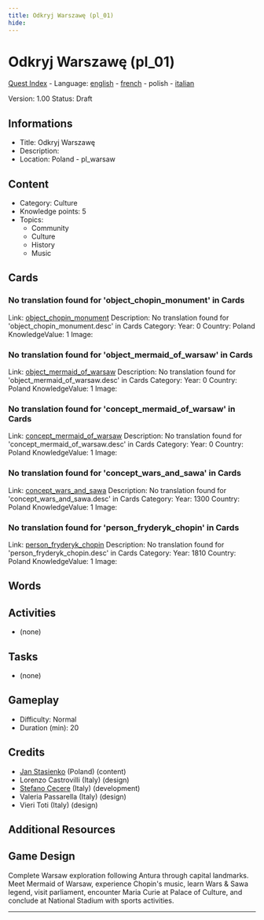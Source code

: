 ```yaml
---
title: Odkryj Warszawę (pl_01)
hide:
---
```


# Odkryj Warszawę (pl_01)
[Quest Index](./index.pl.md) - Language: [english](./pl_01.md) - [french](./pl_01.fr.md) - polish - [italian](./pl_01.it.md)

Version: 1.00
Status: Draft

## Informations

- Title: Odkryj Warszawę
- Description: 
- Location: Poland - pl_warsaw
## Content
- Category: Culture
- Knowledge points: 5
- Topics:
  - Community
  - Culture
  - History
  - Music

## Cards
### No translation found for 'object_chopin_monument' in Cards
Link: [object_chopin_monument](../cards/index.md#object_chopin_monument)
Description: No translation found for 'object_chopin_monument.desc' in Cards
Category: 
Year: 0
Country: Poland
KnowledgeValue: 1
Image: 

### No translation found for 'object_mermaid_of_warsaw' in Cards
Link: [object_mermaid_of_warsaw](../cards/index.md#object_mermaid_of_warsaw)
Description: No translation found for 'object_mermaid_of_warsaw.desc' in Cards
Category: 
Year: 0
Country: Poland
KnowledgeValue: 1
Image: 

### No translation found for 'concept_mermaid_of_warsaw' in Cards
Link: [concept_mermaid_of_warsaw](../cards/index.md#concept_mermaid_of_warsaw)
Description: No translation found for 'concept_mermaid_of_warsaw.desc' in Cards
Category: 
Year: 0
Country: Poland
KnowledgeValue: 1
Image: 

### No translation found for 'concept_wars_and_sawa' in Cards
Link: [concept_wars_and_sawa](../cards/index.md#concept_wars_and_sawa)
Description: No translation found for 'concept_wars_and_sawa.desc' in Cards
Category: 
Year: 1300
Country: Poland
KnowledgeValue: 1
Image: 

### No translation found for 'person_fryderyk_chopin' in Cards
Link: [person_fryderyk_chopin](../cards/index.md#person_fryderyk_chopin)
Description: No translation found for 'person_fryderyk_chopin.desc' in Cards
Category: 
Year: 1810
Country: Poland
KnowledgeValue: 1
Image: 

## Words
## Activities
- (none)

## Tasks
- (none)
## Gameplay
- Difficulty: Normal
- Duration (min): 20
## Credits
- [Jan Stasienko](mailto:jan.stasienko@dsw.edu.pl) (Poland) (content)
- Lorenzo Castrovilli (Italy) (design)
- [Stefano Cecere](https://stefanocecere.com) (Italy) (development)
- Valeria Passarella (Italy) (design)
- Vieri Toti (Italy) (design)

## Additional Resources

## Game Design

Complete Warsaw exploration following Antura through capital landmarks. Meet Mermaid of Warsaw, experience Chopin's music, learn Wars & Sawa legend, visit parliament, encounter Maria Curie at Palace of Culture, and conclude at National Stadium with sports activities.


---

